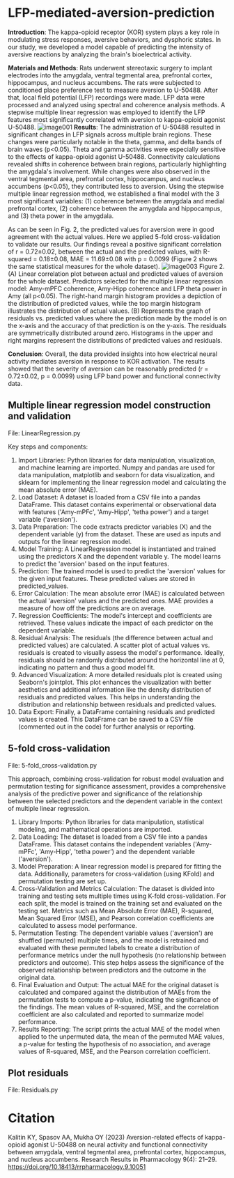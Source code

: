 # LFP-mediated-aversion-prediction

**Introduction**: The kappa-opioid receptor (KOR) system plays a key role in modulating stress responses, aversive behaviors, and dysphoric states. In our study, we developed a model capable of predicting the intensity of aversive reactions by analyzing the brain's bioelectrical activity.

**Materials and Methods**: Rats underwent stereotaxic surgery to implant electrodes into the amygdala, ventral tegmental area, prefrontal cortex, hippocampus, and nucleus accumbens. The rats were subjected to conditioned place preference test to measure aversion to U-50488. After that, local field potential (LFP) recordings were made. LFP data were processed and analyzed using spectral and coherence analysis methods. A stepwise multiple linear regression was employed to identify the LFP features most significantly correlated with aversion to kappa-opioid agonist U-50488.
![image001](https://github.com/neuroeeg/LFP-mediated-aversion-prediction/assets/67147000/bb58ff46-d719-414d-9885-e065cd21c5b7)
**Results**: The administration of U-50488 resulted in significant changes in LFP signals across multiple brain regions. These changes were particularly notable in the theta, gamma, and delta bands of brain waves (p<0.05). Theta and gamma activities were especially sensitive to the effects of kappa-opioid agonist U-50488. Connectivity calculations revealed shifts in coherence between brain regions, particularly highlighting the amygdala's involvement. While changes were also observed in the ventral tegmental area, prefrontal cortex, hippocampus, and nucleus accumbens (p<0.05), they contributed less to aversion. Using the stepwise multiple linear regression method, we established a final model with the 3 most significant variables: (1) coherence between the amygdala and medial prefrontal cortex, (2) coherence between the amygdala and hippocampus, and (3) theta power in the amygdala.

As can be seen in Fig. 2, the predicted values for aversion were in good agreement with the actual values. Here we applied 5-fold cross-validation to validate our results. Our findings reveal a positive significant correlation of r = 0.72±0.02, between the actual and the predicted values, with R-squared = 0.18±0.08, MAE = 11.69±0.08 with p = 0.0099 (Figure 2 shows the same statistical measures for the whole dataset).
![image003](https://github.com/neuroeeg/LFP-mediated-aversion-prediction/assets/67147000/289e65fd-99a5-41d3-b362-6daecfb97c6e)
Figure 2. (A) Linear correlation plot between actual and predicted values of aversion for the whole dataset. Predictors selected for the multiple linear regression model: Amy-mPFC coherence, Amy-Hipp coherence and LFP theta power in Amy (all p<0.05). The right-hand margin histogram provides a depiction of the distribution of predicted values, while the top margin histogram illustrates the distribution of actual values. (B) Represents the graph of residuals vs. predicted values where the prediction made by the model is on the x-axis and the accuracy of that prediction is on the y-axis. The residuals are symmetrically distributed around zero. Histograms in the upper and right margins represent the distributions of predicted values and residuals.

**Conclusion**: Overall, the data provided insights into how electrical neural activity mediates aversion in response to KOR activation. The results showed that the severity of aversion can be reasonably predicted (r = 0.72±0.02, p = 0.0099) using LFP band power and functional connectivity data.

## Multiple linear regression model construction and validation

File: LinearRegression.py

Key steps and components:

1. Import Libraries: Python libraries for data manipulation, visualization, and machine learning are imported. Numpy and pandas are used for data manipulation, matplotlib and seaborn for data visualization, and sklearn for implementing the linear regression model and calculating the mean absolute error (MAE).
2. Load Dataset: A dataset is loaded from a CSV file into a pandas DataFrame. This dataset contains experimental or observational data with features ('Amy-mPFc', 'Amy-Hipp', 'tetha power') and a target variable ('aversion').
3. Data Preparation: The code extracts predictor variables (X) and the dependent variable (y) from the dataset. These are used as inputs and outputs for the linear regression model.
3. Model Training: A LinearRegression model is instantiated and trained using the predictors X and the dependent variable y. The model learns to predict the 'aversion' based on the input features.
4. Prediction: The trained model is used to predict the 'aversion' values for the given input features. These predicted values are stored in predicted_values.
5. Error Calculation: The mean absolute error (MAE) is calculated between the actual 'aversion' values and the predicted ones. MAE provides a measure of how off the predictions are on average.
6. Regression Coefficients: The model's intercept and coefficients are retrieved. These values indicate the impact of each predictor on the dependent variable.
7. Residual Analysis: The residuals (the difference between actual and predicted values) are calculated. A scatter plot of actual values vs. residuals is created to visually assess the model's performance. Ideally, residuals should be randomly distributed around the horizontal line at 0, indicating no pattern and thus a good model fit.
8. Advanced Visualization: A more detailed residuals plot is created using Seaborn's jointplot. This plot enhances the visualization with better aesthetics and additional information like the density distribution of residuals and predicted values. This helps in understanding the distribution and relationship between residuals and predicted values.
9. Data Export: Finally, a DataFrame containing residuals and predicted values is created. This DataFrame can be saved to a CSV file (commented out in the code) for further analysis or reporting.

## 5-fold cross-validation

File: 5-fold_cross-validation.py

This approach, combining cross-validation for robust model evaluation and permutation testing for significance assessment, provides a comprehensive analysis of the predictive power and significance of the relationship between the selected predictors and the dependent variable in the context of multiple linear regression.

1. Library Imports: Python libraries for data manipulation, statistical modeling, and mathematical operations are imported.
2. Data Loading: The dataset is loaded from a CSV file into a pandas DataFrame. This dataset contains the independent variables ('Amy-mPFc', 'Amy-Hipp', 'tetha power') and the dependent variable ('aversion').
3. Model Preparation: A linear regression model is prepared for fitting the data. Additionally, parameters for cross-validation (using KFold) and permutation testing are set up.
4. Cross-Validation and Metrics Calculation: The dataset is divided into training and testing sets multiple times using K-fold cross-validation. For each split, the model is trained on the training set and evaluated on the testing set. Metrics such as Mean Absolute Error (MAE), R-squared, Mean Squared Error (MSE), and Pearson correlation coefficients are calculated to assess model performance.
5. Permutation Testing: The dependent variable values ('aversion') are shuffled (permuted) multiple times, and the model is retrained and evaluated with these permuted labels to create a distribution of performance metrics under the null hypothesis (no relationship between predictors and outcome). This step helps assess the significance of the observed relationship between predictors and the outcome in the original data.
6. Final Evaluation and Output: The actual MAE for the original dataset is calculated and compared against the distribution of MAEs from the permutation tests to compute a p-value, indicating the significance of the findings. The mean values of R-squared, MSE, and the correlation coefficient are also calculated and reported to summarize model performance.
7. Results Reporting: The script prints the actual MAE of the model when applied to the unpermuted data, the mean of the permuted MAE values, a p-value for testing the hypothesis of no association, and average values of R-squared, MSE, and the Pearson correlation coefficient.

## Plot residuals

File: Residuals.py

# Citation

Kalitin KY, Spasov AA, Mukha OY (2023) Aversion-related effects of kappa-opioid agonist U-50488 on neural activity and functional connectivity between amygdala, ventral tegmental area, prefrontal cortex, hippocampus, and nucleus accumbens. Research Results in Pharmacology 9(4): 21–29. https://doi.org/10.18413/rrpharmacology.9.10051


